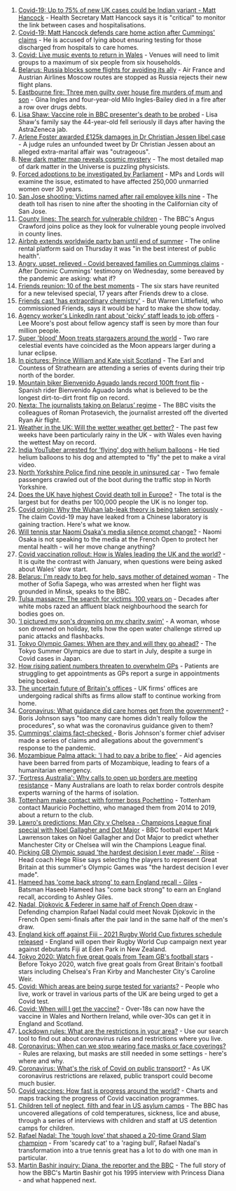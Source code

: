 1. [Covid-19: Up to 75% of new UK cases could be Indian variant - Matt Hancock](https://www.bbc.co.uk/news/uk-57275276) - Health Secretary Matt Hancock says it is "critical" to monitor the link between cases and hospitalisations.
2. [Covid-19: Matt Hancock defends care home action after Cummings' claims](https://www.bbc.co.uk/news/uk-politics-57276006) - He is accused of lying about ensuring testing for those discharged from hospitals to care homes.
3. [Covid: Live music events to return in Wales](https://www.bbc.co.uk/news/uk-wales-57274118) - Venues will need to limit groups to a maximum of six people from six households.
4. [Belarus: Russia blocks some flights for avoiding its ally](https://www.bbc.co.uk/news/world-europe-57271949) - Air France and Austrian Airlines Moscow routes are stopped as Russia rejects their new flight plans.
5. [Eastbourne fire: Three men guilty over house fire murders of mum and son](https://www.bbc.co.uk/news/uk-england-sussex-57199083) - Gina Ingles and four-year-old Milo Ingles-Bailey died in a fire after a row over drugs debts.
6. [Lisa Shaw: Vaccine role in BBC presenter's death to be probed](https://www.bbc.co.uk/news/uk-england-tyne-57267169) - Lisa Shaw's family say the 44-year-old fell seriously ill days after having the AstraZeneca jab.
7. [Arlene Foster awarded £125k damages in Dr Christian Jessen libel case](https://www.bbc.co.uk/news/uk-northern-ireland-57268308) - A judge rules an unfounded tweet by Dr Christian Jessen about an alleged extra-marital affair was "outrageous".
8. [New dark matter map reveals cosmic mystery](https://www.bbc.co.uk/news/science-environment-57244708) - The most detailed map of dark matter in the Universe is puzzling physicists.
9. [Forced adoptions to be investigated by Parliament](https://www.bbc.co.uk/news/uk-57274323) - MPs and Lords will examine the issue, estimated to have affected 250,000 unmarried women over 30 years.
10. [San Jose shooting: Victims named after rail employee kills nine](https://www.bbc.co.uk/news/world-us-canada-57260869) - The death toll has risen to nine after the shooting in the Californian city of San Jose.
11. [County lines: The search for vulnerable children](https://www.bbc.co.uk/news/uk-57271269) - The BBC's Angus Crawford joins police as they look for vulnerable young people involved in county lines.
12. [Airbnb extends worldwide party ban until end of summer](https://www.bbc.co.uk/news/business-57272204) - The online rental platform said on Thursday it was "in the best interest of public health".
13. [Angry, upset, relieved - Covid bereaved families on Cummings claims](https://www.bbc.co.uk/news/uk-57271249) - After Dominic Cummings' testimony on Wednesday, some bereaved by the pandemic are asking: what if?
14. [Friends reunion: 10 of the best moments](https://www.bbc.co.uk/news/entertainment-arts-57120599) - The six stars have reunited for a new televised special, 17 years after Friends drew to a close.
15. [Friends cast 'has extraordinary chemistry'](https://www.bbc.co.uk/news/entertainment-arts-57276307) - But Warren Littlefield, who commissioned Friends, says it would be hard to make the show today.
16. [Agency worker's LinkedIn rant about 'picky' staff leads to job offers](https://www.bbc.co.uk/news/uk-england-nottinghamshire-57268852) - Lee Moore's post about fellow agency staff is seen by more than four million people.
17. [Super 'blood' Moon treats stargazers around the world](https://www.bbc.co.uk/news/world-57269272) - Two rare celestial events have coincided as the Moon appears larger during a lunar eclipse.
18. [In pictures: Prince William and Kate visit Scotland](https://www.bbc.co.uk/news/uk-scotland-57241340) - The Earl and Countess of Strathearn are attending a series of events during their trip north of the border.
19. [Mountain biker Bienvenido Aguado lands record 100ft front flip](https://www.bbc.co.uk/news/world-57269382) - Spanish rider Bienvenido Aguado lands what is believed to be the longest dirt-to-dirt front flip on record.
20. [Nexta: The journalists taking on Belarus’ regime](https://www.bbc.co.uk/news/world-europe-57260241) - The BBC visits the colleagues of Roman Protasevich, the journalist arrested off the diverted Ryan Air flight.
21. [Weather in the UK: Will the wetter weather get better?](https://www.bbc.co.uk/news/uk-57270449) - The past few weeks have been particularly rainy in the UK - with Wales even having the wettest May on record.
22. [India YouTuber arrested for 'flying' dog with helium balloons](https://www.bbc.co.uk/news/world-asia-india-57266718) - He tied helium balloons to his dog and attempted to "fly" the pet to make a viral video.
23. [North Yorkshire Police find nine people in uninsured car](https://www.bbc.co.uk/news/uk-england-york-north-yorkshire-57261144) - Two female passengers crawled out of the boot during the traffic stop in North Yorkshire.
24. [Does the UK have highest Covid death toll in Europe?](https://www.bbc.co.uk/news/57268471) - The total is the largest but for deaths per 100,000 people the UK is no longer top.
25. [Covid origin: Why the Wuhan lab-leak theory is being taken seriously](https://www.bbc.co.uk/news/world-asia-china-57268111) - The claim Covid-19 may have leaked from a Chinese laboratory is gaining traction. Here's what we know.
26. [Will tennis star Naomi Osaka's media silence prompt change?](https://www.bbc.co.uk/sport/tennis/57270276) - Naomi Osaka is not speaking to the media at the French Open to protect her mental health - will her move change anything?
27. [Covid vaccination rollout: How is Wales leading the UK and the world?](https://www.bbc.co.uk/news/uk-wales-57270903) - It is quite the contrast with January, when questions were being asked about Wales' slow start.
28. [Belarus: I'm ready to beg for help, says mother of detained woman](https://www.bbc.co.uk/news/world-europe-57251676) - The mother of Sofia Sapega, who was arrested when her flight was grounded in Minsk, speaks to the BBC.
29. [Tulsa massacre: The search for victims, 100 years on](https://www.bbc.co.uk/news/world-us-canada-57244863) - Decades after white mobs razed an affluent black neighbourhood the search for bodies goes on.
30. ['I pictured my son's drowning on my charity swim'](https://www.bbc.co.uk/news/uk-scotland-edinburgh-east-fife-57255690) - A woman, whose son drowned on holiday, tells how the open water challenge stirred up panic attacks and flashbacks.
31. [Tokyo Olympic Games: When are they and will they go ahead?](https://www.bbc.co.uk/news/world-asia-57240044) - The Tokyo Summer Olympics are due to start in July, despite a surge in Covid cases in Japan.
32. [How rising patient numbers threaten to overwhelm GPs](https://www.bbc.co.uk/news/health-57229848) - Patients are struggling to get appointments as GPs report a surge in appointments being booked.
33. [The uncertain future of Britain's offices](https://www.bbc.co.uk/news/business-57231021) - UK firms' offices are undergoing radical shifts as firms allow staff to continue working from home.
34. [Coronavirus: What guidance did care homes get from the government?](https://www.bbc.co.uk/news/52674073) - Boris Johnson says "too many care homes didn't really follow the procedures", so what was the coronavirus guidance given to them?
35. [Cummings' claims fact-checked ](https://www.bbc.co.uk/news/57254305) - Boris Johnson's former chief adviser made a series of claims and allegations about the government's response to the pandemic.
36. [Mozambique Palma attack: 'I had to pay a bribe to flee'](https://www.bbc.co.uk/news/world-africa-57254543) - Aid agencies have been barred from parts of Mozambique, leading to fears of a humanitarian emergency.
37. ['Fortress Australia': Why calls to open up borders are meeting resistance](https://www.bbc.co.uk/news/world-australia-57224635) - Many Australians are loath to relax border controls despite experts warning of the harms of isolation.
38. [Tottenham make contact with former boss Pochettino](https://www.bbc.co.uk/sport/football/57268046) - Tottenham contact Mauricio Pochettino, who managed them from 2014 to 2019, about a return to the club.
39. [Lawro's predictions: Man City v Chelsea - Champions League final special with Noel Gallagher and Dot Major](https://www.bbc.co.uk/sport/football/57249060) - BBC football expert Mark Lawrenson takes on Noel Gallagher and Dot Major to predict whether Manchester City or Chelsea will win the Champions League final.
40. [Picking GB Olympic squad 'the hardest decision I ever made' - Riise](https://www.bbc.co.uk/sport/football/57275615) - Head coach Hege Riise says selecting the players to represent Great Britain at this summer's Olympic Games was "the hardest decision I ever made".
41. [Hameed has 'come back strong' to earn England recall - Giles](https://www.bbc.co.uk/sport/cricket/57274052) - Batsman Haseeb Hameed has "come back strong" to earn an England recall, according to Ashley Giles.
42. [Nadal, Djokovic & Federer in same half of French Open draw](https://www.bbc.co.uk/sport/tennis/57273187) - Defending champion Rafael Nadal could meet Novak Djokovic in the French Open semi-finals after the pair land in the same half of the men's draw.
43. [England kick off against Fiji - 2021 Rugby World Cup fixtures schedule released](https://www.bbc.co.uk/sport/rugby-union/57273290) - England will open their Rugby World Cup campaign next year against debutants Fiji at Eden Park in New Zealand.
44. [Tokyo 2020: Watch five great goals from Team GB's football stars](https://www.bbc.co.uk/sport/av/football/57261640) - Before Tokyo 2020, watch five great goals from Great Britain's football stars including Chelsea's Fran Kirby and Manchester City's Caroline Weir.
45. [Covid: Which areas are being surge tested for variants?](https://www.bbc.co.uk/news/explainers-54872039) - People who live, work or travel in various parts of the UK are being urged to get a Covid test.
46. [Covid: When will I get the vaccine?](https://www.bbc.co.uk/news/health-55045639) - Over-18s can now have the vaccine in Wales and Northern Ireland, while over-30s can get it in England and Scotland.
47. [Lockdown rules: What are the restrictions in your area?](https://www.bbc.co.uk/news/uk-54373904) - Use our search tool to find out about coronavirus rules and restrictions where you live.
48. [Coronavirus: When can we stop wearing face masks or face coverings?](https://www.bbc.co.uk/news/health-51205344) - Rules are relaxing, but masks are still needed in some settings - here's where and why.
49. [Coronavirus: What's the risk of Covid on public transport?](https://www.bbc.co.uk/news/health-51736185) - As UK coronavirus restrictions are relaxed, public transport could become much busier.
50. [Covid vaccines: How fast is progress around the world?](https://www.bbc.co.uk/news/world-56237778) - Charts and maps tracking the progress of Covid vaccination programmes.
51. [Children tell of neglect, filth and fear in US asylum camps](https://www.bbc.co.uk/news/world-us-canada-57149721) - The BBC has uncovered allegations of cold temperatures, sickness, lice and abuse, through a series of interviews with children and staff at US detention camps for children.
52. [Rafael Nadal: The 'tough love' that shaped a 20-time Grand Slam champion](https://www.bbc.co.uk/sport/tennis/56090941) - From 'scaredy cat' to a 'raging bull', Rafael Nadal's transformation into a true tennis great has a lot to do with one man in particular.
53. [Martin Bashir inquiry: Diana, the reporter and the BBC](https://www.bbc.co.uk/news/uk-56680229) - The full story of how the BBC's Martin Bashir got his 1995 interview with Princess Diana - and what happened next.
